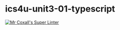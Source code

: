# ics4u-unit3-01-typescript

[![Mr Coxall's Super Linter](https://github.com/Aidan-Lalonde-Novales/ics4u-unit3-01-typescript/workflows/Mr%20Coxall's%20Super%20Linter/badge.svg)](https://github.com/Aidan-Lalonde-Novales/ics4u-unit3-01-typescript/actions/)
